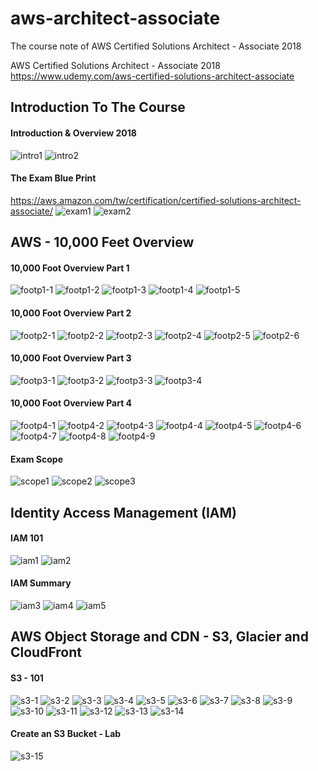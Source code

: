 # aws-architect-associate
The course note of AWS Certified Solutions Architect - Associate 2018  

AWS Certified Solutions Architect - Associate 2018  
https://www.udemy.com/aws-certified-solutions-architect-associate

## Introduction To The Course

#### Introduction & Overview 2018
![](https://github.com/smalltide/aws-architect-associate/blob/master/img/intro1.png "intro1")
![](https://github.com/smalltide/aws-architect-associate/blob/master/img/intro2.png "intro2")

#### The Exam Blue Print
https://aws.amazon.com/tw/certification/certified-solutions-architect-associate/
![](https://github.com/smalltide/aws-architect-associate/blob/master/img/exam1.png "exam1")
![](https://github.com/smalltide/aws-architect-associate/blob/master/img/exam2.png "exam2")

## AWS - 10,000 Feet Overview

#### 10,000 Foot Overview Part 1
![](https://github.com/smalltide/aws-architect-associate/blob/master/img/footp1-1.png "footp1-1")
![](https://github.com/smalltide/aws-architect-associate/blob/master/img/footp1-2.png "footp1-2")
![](https://github.com/smalltide/aws-architect-associate/blob/master/img/footp1-3.png "footp1-3")
![](https://github.com/smalltide/aws-architect-associate/blob/master/img/footp1-4.png "footp1-4")
![](https://github.com/smalltide/aws-architect-associate/blob/master/img/footp1-5.png "footp1-5")

#### 10,000 Foot Overview Part 2
![](https://github.com/smalltide/aws-architect-associate/blob/master/img/footp2-1.png "footp2-1")
![](https://github.com/smalltide/aws-architect-associate/blob/master/img/footp2-2.png "footp2-2")
![](https://github.com/smalltide/aws-architect-associate/blob/master/img/footp2-3.png "footp2-3")
![](https://github.com/smalltide/aws-architect-associate/blob/master/img/footp2-4.png "footp2-4")
![](https://github.com/smalltide/aws-architect-associate/blob/master/img/footp2-5.png "footp2-5")
![](https://github.com/smalltide/aws-architect-associate/blob/master/img/footp2-6.png "footp2-6")

#### 10,000 Foot Overview Part 3
![](https://github.com/smalltide/aws-architect-associate/blob/master/img/footp3-1.png "footp3-1")
![](https://github.com/smalltide/aws-architect-associate/blob/master/img/footp3-2.png "footp3-2")
![](https://github.com/smalltide/aws-architect-associate/blob/master/img/footp3-3.png "footp3-3")
![](https://github.com/smalltide/aws-architect-associate/blob/master/img/footp3-4.png "footp3-4")

#### 10,000 Foot Overview Part 4
![](https://github.com/smalltide/aws-architect-associate/blob/master/img/footp4-1.png "footp4-1")
![](https://github.com/smalltide/aws-architect-associate/blob/master/img/footp4-2.png "footp4-2")
![](https://github.com/smalltide/aws-architect-associate/blob/master/img/footp4-3.png "footp4-3")
![](https://github.com/smalltide/aws-architect-associate/blob/master/img/footp4-4.png "footp4-4")
![](https://github.com/smalltide/aws-architect-associate/blob/master/img/footp4-5.png "footp4-5")
![](https://github.com/smalltide/aws-architect-associate/blob/master/img/footp4-6.png "footp4-6")
![](https://github.com/smalltide/aws-architect-associate/blob/master/img/footp4-7.png "footp4-7")
![](https://github.com/smalltide/aws-architect-associate/blob/master/img/footp4-8.png "footp4-8")
![](https://github.com/smalltide/aws-architect-associate/blob/master/img/footp4-9.png "footp4-9")

#### Exam Scope
![](https://github.com/smalltide/aws-architect-associate/blob/master/img/scope1.png "scope1")
![](https://github.com/smalltide/aws-architect-associate/blob/master/img/scope2.png "scope2")
![](https://github.com/smalltide/aws-architect-associate/blob/master/img/scope3.png "scope3")

## Identity Access Management (IAM)

#### IAM 101
![](https://github.com/smalltide/aws-architect-associate/blob/master/img/iam1.png "iam1")
![](https://github.com/smalltide/aws-architect-associate/blob/master/img/iam2.png "iam2")

#### IAM Summary
![](https://github.com/smalltide/aws-architect-associate/blob/master/img/iam3.png "iam3")
![](https://github.com/smalltide/aws-architect-associate/blob/master/img/iam4.png "iam4")
![](https://github.com/smalltide/aws-architect-associate/blob/master/img/iam5.png "iam5")

## AWS Object Storage and CDN - S3, Glacier and CloudFront

#### S3 - 101
![](https://github.com/smalltide/aws-architect-associate/blob/master/img/s3-1.png "s3-1")
![](https://github.com/smalltide/aws-architect-associate/blob/master/img/s3-2.png "s3-2")
![](https://github.com/smalltide/aws-architect-associate/blob/master/img/s3-3.png "s3-3")
![](https://github.com/smalltide/aws-architect-associate/blob/master/img/s3-4.png "s3-4")
![](https://github.com/smalltide/aws-architect-associate/blob/master/img/s3-5.png "s3-5")
![](https://github.com/smalltide/aws-architect-associate/blob/master/img/s3-6.png "s3-6")
![](https://github.com/smalltide/aws-architect-associate/blob/master/img/s3-7.png "s3-7")
![](https://github.com/smalltide/aws-architect-associate/blob/master/img/s3-8.png "s3-8")
![](https://github.com/smalltide/aws-architect-associate/blob/master/img/s3-9.png "s3-9")
![](https://github.com/smalltide/aws-architect-associate/blob/master/img/s3-10.png "s3-10")
![](https://github.com/smalltide/aws-architect-associate/blob/master/img/s3-11.png "s3-11")
![](https://github.com/smalltide/aws-architect-associate/blob/master/img/s3-12.png "s3-12")
![](https://github.com/smalltide/aws-architect-associate/blob/master/img/s3-13.png "s3-13")
![](https://github.com/smalltide/aws-architect-associate/blob/master/img/s3-14.png "s3-14")

#### Create an S3 Bucket - Lab
![](https://github.com/smalltide/aws-architect-associate/blob/master/img/s3-15.png "s3-15")